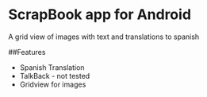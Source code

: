 # ScrapBook app for Android
A grid view of images with text and translations to spanish 

##Features

* Spanish Translation
* TalkBack - not tested
* Gridview for images
